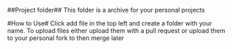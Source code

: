 ##Project folder##
This folder is a archive for your personal projects

#How to Use#
Click add file in the top left and create a folder with your name. To upload files either upload them with a pull request or upload them to your personal fork to then merge later 
